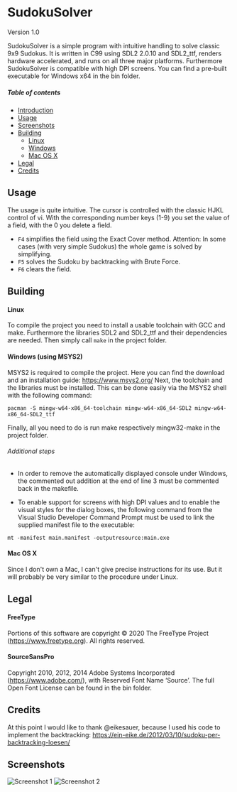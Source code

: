 # SudokuSolver

Version 1.0

SudokuSolver is a simple program with intuitive handling to solve classic 9x9 Sudokus. It is written in C99 using SDL2 2.0.10 and SDL2_ttf, renders hardware
accelerated, and runs on all three major platforms. Furthermore SudokuSolver is compatible with high DPI screens.
You can find a pre-built executable for Windows x64 in the bin folder.

##### Table of contents
* [Introduction](#sudokusolver)
* [Usage](#usage)
* [Screenshots](#screenshots)
* [Building](#building)
  * [Linux](#linux)
  * [Windows](#windows-using-msys2)
  * [Mac OS X](#mac-os-x)
* [Legal](#legal)
* [Credits](#credits)

## Usage

The usage is quite intuitive. The cursor is controlled with the classic HJKL control of vi. With the corresponding number keys (1-9) you set the value of a field, with the 0 you delete a field.

* `F4` simplifies the field using the Exact Cover method. Attention: In some cases (with very simple Sudokus) the whole game is solved by simplifying.
* `F5` solves the Sudoku by backtracking with Brute Force.
* `F6` clears the field.

## Building

#### Linux

To compile the project you need to install a usable toolchain with GCC and make. Furthermore the libraries SDL2 and SDL2_ttf and their dependencies are needed. Then simply call ```make``` in the project folder.

#### Windows (using MSYS2)

MSYS2 is required to compile the project. Here you can find the download and an installation guide: https://www.msys2.org/
Next, the toolchain and the libraries must be installed. This can be done easily via the MSYS2 shell with the following command:

```pacman -S mingw-w64-x86_64-toolchain mingw-w64-x86_64-SDL2 mingw-w64-x86_64-SDL2_ttf```

Finally, all you need to do is run make respectively mingw32-make in the project folder.

###### Additional steps

* In order to remove the automatically displayed console under Windows, the commented out addition at the end of line 3 must be commented back in the makefile.

* To enable support for screens with high DPI values and to enable the visual styles for the dialog boxes, the following command from the Visual Studio Developer Command Prompt must be used to link the supplied manifest file to the executable:

```mt -manifest main.manifest -outputresource:main.exe```

#### Mac OS X

Since I don't own a Mac, I can't give precise instructions for its use. But it will probably be very similar to the procedure under Linux.

## Legal

#### FreeType

Portions of this software are copyright © 2020 The FreeType Project (https://www.freetype.org). All rights reserved.

#### SourceSansPro

Copyright 2010, 2012, 2014 Adobe Systems Incorporated (https://www.adobe.com/), with Reserved Font Name ‘Source’. The full Open Font License can be found in the bin folder.

## Credits

At this point I would like to thank @eikesauer, because I used his code to implement the backtracking:
https://ein-eike.de/2012/03/10/sudoku-per-backtracking-loesen/

## Screenshots

![Screenshot 1](https://github.com/bennibacktbackwaren/SudokuSolver/blob/master/doc/scr1.PNG)
![Screenshot 2](https://github.com/bennibacktbackwaren/SudokuSolver/blob/master/doc/scr2.PNG)
